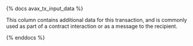 {% docs avax_tx_input_data %}

This column contains additional data for this transaction, and is commonly used as part of a contract interaction or as a message to the recipient.  

{% enddocs %}